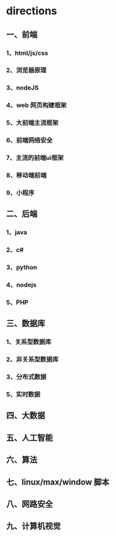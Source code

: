 # directions
## 一、前端
   ### 1、html/js/css
   ### 2、浏览器原理
   ### 3、nodeJS
   ### 4、web 网页构建框架
   ### 5、大前端主流框架
   ### 6、前端网络安全
   ### 7、主流的前端ui框架
   ### 8、移动端前端
   ### 9、小程序
## 二、后端
   ### 1、java
   ### 2、c#
   ### 3、python
   ### 4、nodejs
   ### 5、PHP
## 三、数据库
   ### 1、关系型数据库
   ### 2、非关系型数据库
   ### 3、分布式数据
   ### 5、实时数据
## 四、大数据
## 五、人工智能
## 六、算法
## 七、linux/max/window 脚本
## 八、网路安全
## 九、计算机视觉
